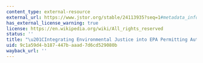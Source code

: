 ```yaml
---
content_type: external-resource
external_url: https://www.jstor.org/stable/24113935?seq=1#metadata_info_tab_contents
has_external_license_warning: true
license: https://en.wikipedia.org/wiki/All_rights_reserved
status: ''
title: "\u201CIntegrating Environmental Justice into EPA Permitting Authority.\u201D"
uid: 9c1a59d4-b187-447b-aaad-7d6cd529080b
wayback_url: ''
---
```

